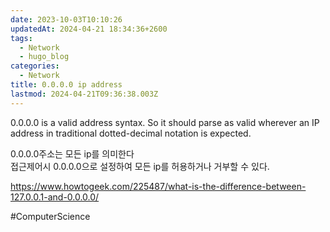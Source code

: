 ```yaml
---
date: 2023-10-03T10:10:26
updatedAt: 2024-04-21 18:34:36+2600
tags:
  - Network
  - hugo_blog
categories:
  - Network
title: 0.0.0.0 ip address
lastmod: 2024-04-21T09:36:38.003Z
---
```

0.0.0.0 is a valid address syntax. So it should parse as valid wherever an IP address in traditional dotted-decimal notation is expected.

0.0.0.0주소는 모든 ip를 의미한다\
접근제어시 0.0.0.0으로 설정하여 모든 ip를 허용하거나 거부할 수 있다.

<https://www.howtogeek.com/225487/what-is-the-difference-between-127.0.0.1-and-0.0.0.0/>

\#ComputerScience
